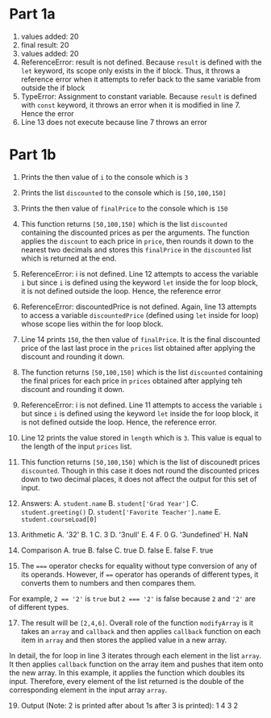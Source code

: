 # Part 1a
1. values added: 20
2. final result: 20
3. values added: 20
4. ReferenceError: result is not defined. Because `result` is defined with the `let` keyword, its scope only exists in the if block. Thus, it throws a reference error when it attempts to refer back to the same variable from outside the if block
5. TypeError: Assignment to constant variable. Because `result` is defined with `const` keyword, it throws an error when it is modified in line 7. Hence the error
6. Line 13 does not execute because line 7 throws an error

# Part 1b
1. Prints the then value of `i` to the console which is `3`
2. Prints the list `discounted` to the console which is `[50,100,150]`
3. Prints the then value of `finalPrice` to the console which is `150`
4. This function returns `[50,100,150]` which is the list `discounted` containing the discounted prices as per the arguments. The function applies the `discount` to each price in `price`, then rounds it down to the nearest two decimals and stores this `finalPrice` in the `discounted` list which is returned at the end. 
5. ReferenceError: i is not defined. Line 12 attempts to access the variable `i` but since `i` is defined using the keyword `let` inside the for loop block, it is not defined outside the loop. Hence, the reference error
6. ReferenceError: discountedPrice is not defined. Again, line 13 attempts to access a variable `discountedPrice` (defined using `let` inside for loop) whose scope lies within the for loop block. 
7. Line 14 prints `150`, the then value of `finalPrice`. It is the final discounted price of the last last proce in the `prices` list obtained after applying the discount and rounding it down. 
8. The function returns `[50,100,150]` which is the list `discounted` containing the final prices for each price in `prices` obtained after applying teh discount and rounding it down. 
9. ReferenceError: i is not defined. Line 11 attempts to access the variable `i` but since `i` is defined using the keyword `let` inside the for loop block, it is not defined outside the loop. Hence, the reference error.
10. Line 12 prints the value stored in `length` which is `3`. This value is equal to the length of the input `prices` list. 
11. This function returns `[50,100,150]` which is the list of discounedt prices `discounted`. Though in this case it does not round the discounted prices down to two decimal places, it does not affect the output for this set of input. 
12. Answers:
    A. `student.name`
    B. `student['Grad Year']`
    C. `student.greeting()`
    D. `student['Favorite Teacher'].name`
    E. `student.courseLoad[0]`

13. Arithmetic
    A. '32'
    B. 1
    C. 3
    D. '3null'
    E. 4
    F. 0
    G. '3undefined'
    H. NaN

14. Comparison
    A. true
    B. false
    C. true
    D. false
    E. false
    F. true

15. The `===` operator checks for equality without type conversion of any of its operands. However, if `==` operator has operands of different types, it converts them to numbers and then compares them. 

For example, `2 == '2'` is `true` but `2 === '2'` is false because `2` and `'2'` are of different types. 

17.  The result will be `[2,4,6]`. Overall role of the function `modifyArray` is it takes an `array` and `callback` and then applies `callback` function on each item in `array` and then stores the applied value in a new array.

In detail, the for loop in line 3 iterates through each element in the list `array`. It then applies `callback` function on the array item and pushes that item onto the new array. In this example, it applies the function which doubles its input. Therefore, every element of the list returned is the double of the corresponding element in the input array `array`. 

19. Output (Note: 2 is printed after about 1s after 3 is printed):
1
4
3
2

